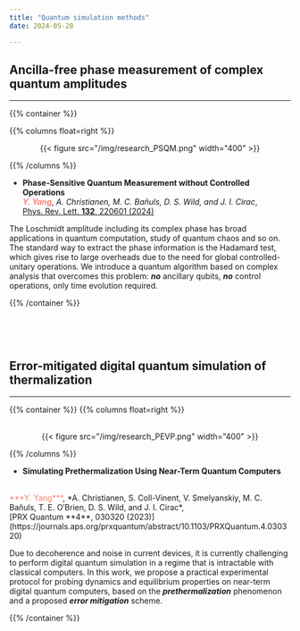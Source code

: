 ```yaml
---
title: "Quantum simulation methods"
date: 2024-05-28

---
```


<div style="max-width: 1000px"> 


<style>       
    p.clearboth { 
        clear: both; 
    } 
</style> 



## Ancilla-free phase measurement of complex quantum amplitudes
- - -
{{% container %}}


{{% columns float=right %}}
<br>
<center>{{< figure src="/img/research_PSQM.png" width="400" >}} </center>

{{% /columns %}}

- **Phase-Sensitive Quantum Measurement without Controlled Operations**
<br /> <span style="color: salmon">***Y. Yang***</span>, *A. Christianen, M. C. Bañuls, D. S. Wild, and J. I. Cirac*, 
<br /> [Phys. Rev. Lett. **132**, 220601 (2024)](https://journals.aps.org/prl/abstract/10.1103/PhysRevLett.132.220601)
    
 
The Loschmidt amplitude including its complex phase has broad applications in quantum computation, study of quantum chaos and so on. The standard way to extract the phase information is the Hadamard test, which gives rise to large overheads due to the need for global controlled-unitary operations. We introduce a quantum algorithm based on complex analysis that overcomes this problem: ***no*** ancillary qubits, ***no*** control operations, only time evolution required.  

{{% /container %}}

<br>
<p class="clearboth">
	&nbsp;
</p>




## Error-mitigated digital quantum simulation of thermalization
- - -

{{% container %}}
{{% columns float=right %}}

<br>
<center>{{< figure src="/img/research_PEVP.png" width="400" >}} </center>

{{% /columns %}}


- **Simulating Prethermalization Using Near-Term Quantum Computers**
<br />
<span style="color: salmon">***Y. Yang***</span>, *A. Christianen, S. Coll-Vinent, V. Smelyanskiy, M. C. Bañuls, T. E. O&prime;Brien, D. S. Wild, and J. I. Cirac*, 
<br /> [PRX Quantum **4**, 030320 (2023)](https://journals.aps.org/prxquantum/abstract/10.1103/PRXQuantum.4.030320)

 Due to decoherence and noise in current devices, it is currently challenging to perform digital quantum simulation in a regime that is intractable with classical computers. In this work, we propose a practical experimental protocol for probing dynamics and equilibrium properties on near-term digital quantum computers, based on the ***prethermalization*** phenomenon and a proposed ***error mitigation*** scheme.

{{% /container %}}


</div>